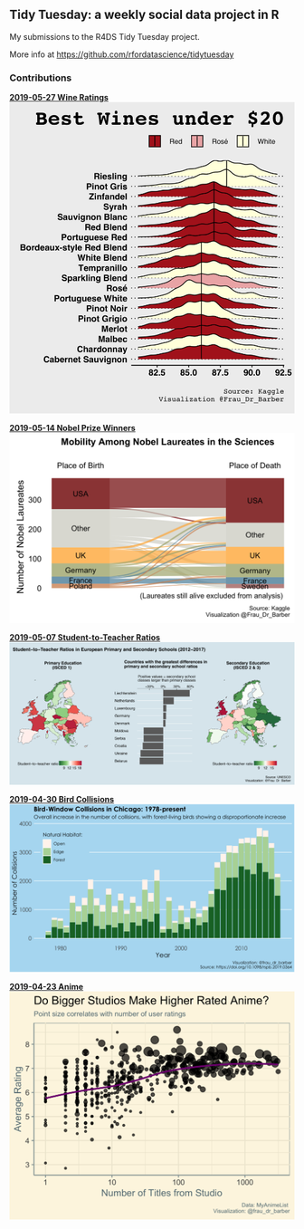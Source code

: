 ## Tidy Tuesday: a weekly social data project in R

My submissions to the R4DS Tidy Tuesday project.

More info at https://github.com/rfordatascience/tidytuesday

### Contributions ###

**[2019-05-27 Wine Ratings](code/2019-05-27_wine-ratings.R)**
![wine ratings plot](plots/wine.png)

**[2019-05-14 Nobel Prize Winners](code/2019-05-14_nobel-winners.R)**
![nobel winners plot](plots/nobel.png)

**[2019-05-07 Student-to-Teacher Ratios](code/07-05-2019_student-to-teach-ratios.R)**
![teacher-ratios plot](plots/teacher_ratios_edited.png)

**[2019-04-30 Bird Collisions](code/2019-04-30_bird-collisions.R)**
![bird collision plot](plots/bird_collisions.png)

**[2019-04-23 Anime](code/2019-04-23-anime.R)**
![anime plot](plots/studio_rating.png)
